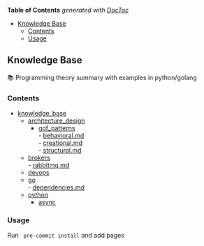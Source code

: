 <!-- START doctoc generated TOC please keep comment here to allow auto update -->
<!-- DON'T EDIT THIS SECTION, INSTEAD RE-RUN doctoc TO UPDATE -->
**Table of Contents**  *generated with [DocToc](https://github.com/thlorenz/doctoc)*

- [Knowledge Base](#knowledge-base)
  - [Contents](#contents)
  - [Usage](#usage)

<!-- END doctoc generated TOC please keep comment here to allow auto update -->

## Knowledge Base 

:books: Programming theory summary with examples in python/golang

### Contents

<!-- CONTENTS START -->
- [knowledge_base](./knowledge_base)  
  - [architecture_design](./knowledge_base/architecture_design)  
    - [gof_patterns](./knowledge_base/architecture_design/gof_patterns)  
            - [behavioral.md](./knowledge_base/architecture_design/gof_patterns/behavioral.md)  
            - [creational.md](./knowledge_base/architecture_design/gof_patterns/creational.md)  
            - [structural.md](./knowledge_base/architecture_design/gof_patterns/structural.md)  
  - [brokers](./knowledge_base/brokers)  
            - [rabbitmq.md](./knowledge_base/brokers/rabbitmq.md)  
  - [devops](./knowledge_base/devops)  
  - [go](./knowledge_base/go)  
            - [dependencies.md](./knowledge_base/go/dependencies.md)  
  - [python](./knowledge_base/python)  
    - [async](./knowledge_base/python/async)   

<!-- CONTENTS END -->

### Usage

Run ` pre-commit install` and add pages


